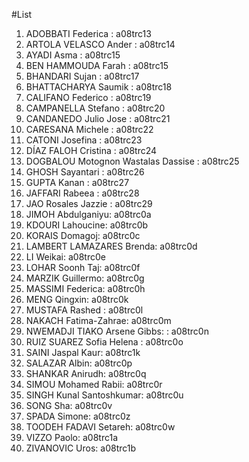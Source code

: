 #List
1) ADOBBATI Federica          : a08trc13
2) ARTOLA VELASCO Ander       : a08trc14
3) AYADI Asma                 : a08trc15
4) BEN HAMMOUDA Farah         : a08trc15
5) BHANDARI Sujan             : a08trc17
6) BHATTACHARYA Saumik        : a08trc18
7) CALIFANO Federico          : a08trc19
8) CAMPANELLA Stefano         : a08trc20
9) CANDANEDO Julio Jose       : a08trc21
10) CARESANA Michele          : a08trc22
11) CATONI Josefina           : a08trc23
12) DÍAZ FALOH Cristina       : a08trc24
13) DOGBALOU Motognon Wastalas Dassise  : a08trc25
14) GHOSH Sayantari  : a08trc26
15) GUPTA Kanan  : a08trc27
16) JAFFARI Rabeea  : a08trc28
17) JAO Rosales Jazzie  : a08trc29
18) JIMOH Abdulganiyu: a08trc0a
19) KDOURI Lahoucine: a08trc0b
20) KORAIS Domagoj: a08trc0c
21) LAMBERT LAMAZARES Brenda: a08trc0d
22) LI Weikai: a08trc0e
23) LOHAR Soonh Taj: a08trc0f
24) MARZIK Guillermo: a08trc0g
25) MASSIMI Federica: a08trc0h
26) MENG Qingxin: a08trc0k
27) MUSTAFA Rashed : a08trc0l
28) NAKACH Fatima-Zahrae:  a08trc0m
29) NWEMADJI TIAKO Arsene Gibbs: : a08trc0n
30) RUIZ SUAREZ Sofia Helena : a08trc0o
31) SAINI Jaspal Kaur: a08trc1k
32) SALAZAR Albin: a08trc0p
33) SHANKAR Anirudh: a08trc0q
34) SIMOU Mohamed Rabii: a08trc0r
35) SINGH Kunal Santoshkumar: a08trc0u
36) SONG Sha: a08trc0v
37) SPADA Simone: a08trc0z
38) TOODEH FADAVI Setareh: a08trc0w
39) VIZZO Paolo: a08trc1a
40) ZIVANOVIC Uros: a08trc1b
